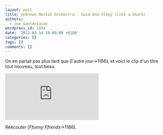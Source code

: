 ```yaml
---
layout: post
title: Unknown Mortal Orchestra - Swim And Sleep (Like a Shark)
authors:
  - Joe Gantdelaine
wordpress_id: 1194
date: '2013-03-14 10:00:00 +0100'
categories: []
tags: []
comments: []
---
```

On en parlait pas plus tard que [l'autre jour->1186], et voici le clip d'un titre tout nouveau, tout beau.

<iframe src="http://www.youtube.com/embed/E6Niqxw_Yz0" frameborder="0" allowfullscreen></iframe>

Réécouter [*Ffunny Ffrends*->1186].
